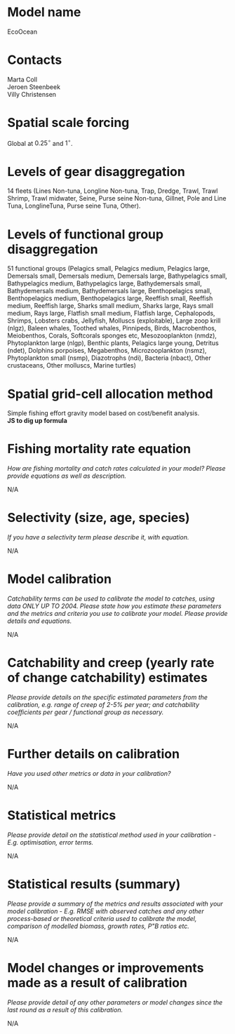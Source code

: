 # Model name
EcoOcean

# Contacts
Marta Coll  
Jeroen Steenbeek  
Villy Christensen  

# Spatial scale forcing
Global at $0.25^{\circ}$ and $1^{\circ}$.

# Levels of gear disaggregation
14 fleets (Lines Non-tuna, Longline Non-tuna, Trap, Dredge, Trawl, Trawl Shrimp, Trawl midwater, Seine, Purse seine Non-tuna, Gillnet, Pole and Line Tuna, LonglineTuna, Purse seine Tuna, Other).

# Levels of functional group disaggregation
51 functional groups (Pelagics small, Pelagics medium, Pelagics large, Demersals small, Demersals medium, Demersals large, Bathypelagics small, Bathypelagics medium, Bathypelagics large, Bathydemersals small, Bathydemersals medium, Bathydemersals large, Benthopelagics small, Benthopelagics medium, Benthopelagics large, Reeffish small, Reeffish medium, Reeffish large, Sharks small medium, Sharks large, Rays small medium, Rays large, Flatfish small medium, Flatfish large, Cephalopods, Shrimps, Lobsters crabs, Jellyfish, Molluscs (exploitable), Large zoop krill (nlgz), Baleen whales, Toothed whales, Pinnipeds, Birds, Macrobenthos, Meiobenthos, Corals, Softcorals sponges etc, Mesozooplankton (nmdz), Phytoplankton large (nlgp), Benthic plants, Pelagics large young, Detritus (ndet), Dolphins porpoises, Megabenthos, Microzooplankton (nsmz), Phytoplankton small (nsmp), Diazotrophs (ndi), Bacteria (nbact), Other crustaceans, Other molluscs, Marine turtles)

# Spatial grid-cell allocation method 
Simple fishing effort gravity model based on cost/benefit analysis.  
**JS to dig up formula**

# Fishing mortality rate equation
*How are fishing mortality and catch rates calculated in your model? Please provide equations as well as description.*

N/A

# Selectivity (size, age, species)
*If you have a selectivity term please describe it, with equation.*

N/A

# Model calibration
*Catchability terms can be used to calibrate the model to catches, using data ONLY UP TO 2004. Please state how you estimate these parameters and the metrics and criteria you use to calibrate your model. Please provide details and equations.*

N/A

# Catchability and creep (yearly rate of change catchability) estimates
*Please provide details on the specific estimated parameters from the calibration, e.g. range of creep of 2-5% per year; and catchability coefficients per gear / functional group as necessary.*

N/A

# Further details on calibration
*Have you used other metrics or data in your calibration?*

N/A

# Statistical metrics
*Please provide detail on the statistical method used in your calibration - E.g. optimisation, error terms.*

N/A

# Statistical results (summary)
*Please provide a summary of the metrics and results associated with your model calibration - E.g. RMSE with observed catches and any other process-based or theoretical criteria used to calibrate the model, comparison of modelled biomass, growth rates, P"B ratios etc.*

N/A

# Model changes or improvements made as a result of calibration
*Please provide detail of any other parameters or model changes since the last round as a result of this calibration.*

N/A
